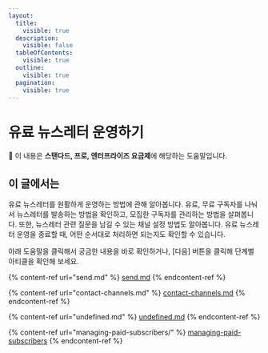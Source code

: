 ```yaml
---
layout:
  title:
    visible: true
  description:
    visible: false
  tableOfContents:
    visible: true
  outline:
    visible: true
  pagination:
    visible: true
---
```


# 유료 뉴스레터 운영하기

**💬** 이 내용은 **스탠다드, 프로, 엔터프라이즈 요금제**에 해당하는 도움말입니다.

## 이 글에서는

유료 뉴스레터를 원활하게 운영하는 방법에 관해 알아봅니다. 유료, 무료 구독자를 나눠서 뉴스레터를 발송하는 방법을 확인하고, 모집한 구독자를 관리하는 방법을 살펴봅니다. 또한, 뉴스레터 관련 질문을 남길 수 있는 채널 설정 방법도 알아봅니다. 유료 뉴스레터 운영을 종료할 때, 어떤 순서대로 처리하면 되는지도 확인할 수 있습니다.

아래 도움말을 클릭해서 궁금한 내용을 바로 확인하거나, \[다음] 버튼을 클릭해 단계별 아티클을 확인해 보세요.

{% content-ref url="send.md" %}
[send.md](send.md)
{% endcontent-ref %}

{% content-ref url="contact-channels.md" %}
[contact-channels.md](contact-channels.md)
{% endcontent-ref %}

{% content-ref url="undefined.md" %}
[undefined.md](undefined.md)
{% endcontent-ref %}

{% content-ref url="managing-paid-subscribers/" %}
[managing-paid-subscribers](managing-paid-subscribers/)
{% endcontent-ref %}
